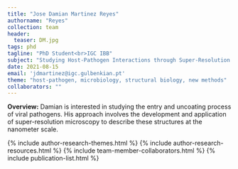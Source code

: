 ```yaml
---
title: "Jose Damian Martinez Reyes"
authorname: "Reyes"
collection: team
header:
  teaser: DM.jpg
tags: phd
tagline: "PhD Student<br>IGC IBB"
subject: "Studying Host-Pathogen Interactions through Super-Resolution Microscopy"
date: 2021-08-15
email: 'jdmartinez@igc.gulbenkian.pt'
theme: "host-pathogen, microbiology, structural biology, new methods"
collaborators: ""
---
```

<p align= "justify">
<p> <b>Overview:</b>
Damian is interested in studying the entry and uncoating process of viral pathogens. His approach involves the development and application of super-resolution microscopy to describe these structures at the nanometer scale.

{% include author-research-themes.html %}
{% include author-research-resources.html %}
{% include team-member-collaborators.html %}
{% include publication-list.html %}
